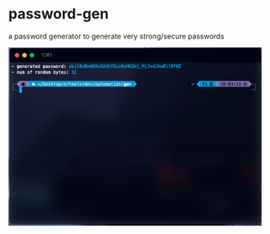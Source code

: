 # password-gen
a password generator to generate very strong/secure passwords

![Screenshot](output.png)
